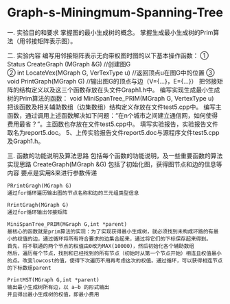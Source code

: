 # Graph-s-Miningmum-Spanning-Tree
一. 实验目的和要求
 掌握图的最小生成树的概念。
 掌握生成最小生成树的Prim算法（用邻接矩阵表示图）。

二. 实验内容
编写用邻接矩阵表示无向带权图时图的以下基本操作函数：
   ① Status CreateGraph (MGraph &G)  //创建图G  
② int LocateVex(MGraph G, VerTexType u) //返回顶点u在图G中的位置
③ void PrintGraph(MGraph G)  //输出图G的顶点与边（V={…}，E={…}）
把邻接矩阵的结构定义以及这三个函数存放在头文件Graph1.h中。
编写实现生成最小生成树的Prim算法的函数： 
void MiniSpanTree_PRIM(MGraph G, VertexType u)  
把该函数及相关辅助数组（边集数组）结构定义存放在文件test5.cpp中。
编写主函数，通过调用上述函数解决如下问题：“在n个城市之间建立通信网，如何使得费用最省？”。主函数也存放在文件test5.cpp中。 
填写实验报告，实验报告文件取名为report5.doc。
5、上传实验报告文件report5.doc与源程序文件test5.cpp及Graph1.h。

三. 函数的功能说明及算法思路
    包括每个函数的功能说明，及一些重要函数的算法实现思路
	CreateGraph(MGraph &G)
	包括了初始化图，获得图节点和边的信息等内容
	要点是实用&来进行参数传递
	
	PRrintGragh(MGraph G)
	通过for循环遍历输出图的节点名称和边的三元组类型信息

	RrintGragh(MGraph G)
	通过for循环输出邻接矩阵

	MiniSpanTree_PRIM(MGraph G,int *parent)
	最核心的函数就是prim算法的实现：为了实现获得最小生成树，就必须找到未构成环路的有最小的权值的边，通过循环将所有符合要求的边集合起来，通过将它们的下标保存起来得到。
	首先，将不联通的两个节点的权值由0改为MAX(10000)，然后初始化各个辅助数组
	然后，遍历每个节点，找到和已经找到的所有节点（初始时从第一个节点开始）相连且权值最小的点。改变lowcost的值，使得下次遍历不用再考虑这次的权值。通过循环，可以获得相连节点的下标数组parent

	PrintMST(MGraph G,int *parent)
	输出最小生成树所有边，以 a—b 的形式输出
	并且得出最小生成树的权值，即最小费用
